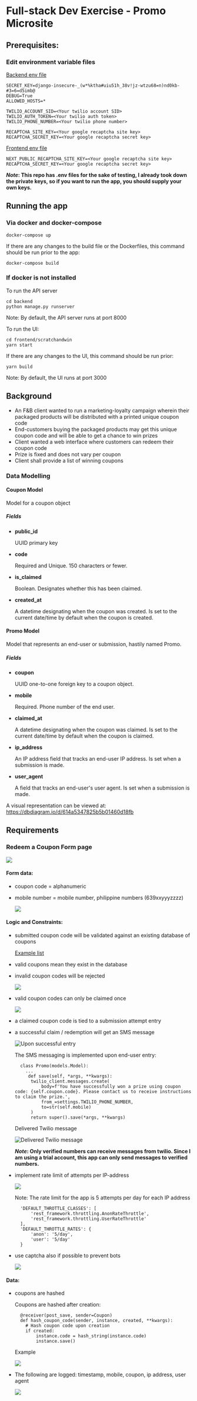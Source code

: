 # Full-stack Dev Exercise - Promo Microsite

## Prerequisites:

### Edit environment variable files

[Backend env file](backend/core/.env)

```
SECRET_KEY=django-insecure-_(w*%ktha#uiu51h_38v!jz-wtzu68=n)nd0kb-#3=6=d5imb@
DEBUG=True
ALLOWED_HOSTS=*

TWILIO_ACCOUNT_SID=<Your twilio account SID>
TWILIO_AUTH_TOKEN=<Your twilio auth token>
TWILIO_PHONE_NUMBER=<Your twilio phone number>

RECAPTCHA_SITE_KEY=<Your google recaptcha site key>
RECAPTCHA_SECRET_KEY=<Your google recaptcha secret key>
```

[Frontend env file](frontend/scratchandwin/.env.local)

```
NEXT_PUBLIC_RECAPTCHA_SITE_KEY=<Your google recaptcha site key>
RECAPTCHA_SECRET_KEY=<Your google recaptcha secret key>
```

<strong>*Note*: This repo has .env files for the sake of testing, I already took down  the private keys, so if you want to run the app, you should supply your own keys.</strong>


## Running the app

### Via docker and docker-compose

```
docker-compose up
```

If there are any changes to the build file or the Dockerfiles, this command should be run prior to the app:

```
docker-compose build
```


### If docker is not installed

To run the API server

```
cd backend
python manage.py runserver
```

Note: By default, the API server runs at port 8000


To run the UI:

```
cd frontend/scratchandwin
yarn start
```

If there are any changes to the UI, this command should be run prior:

```
yarn build
```

Note: By default, the UI runs at port 3000

## Background

* An F&B client wanted to run a marketing-loyalty campaign wherein their packaged products will be distributed with a printed unique coupon code
* End-customers buying the packaged products may get this unique coupon code and  will be able to get a chance to win prizes
* Client wanted a web interface where customers can redeem their coupon code
* Prize is fixed and does not vary per coupon
* Client shall provide a list of winning coupons

### Data Modelling

#### Coupon Model
Model for a coupon object

##### **Fields**

* **public_id**

  UUID primary key

* **code**

  Required and Unique. 150 characters or fewer.
  
* **is_claimed**

  Boolean. Designates whether this has been claimed.

* **created_at**

  A datetime designating when the coupon was created. Is set to the current date/time by default when the coupon is created.

#### Promo Model
Model that represents an end-user or submission, hastily named Promo.

##### **Fields**

* **coupon**

  UUID one-to-one foreign key to a coupon object.
 
* **mobile**

  Required. Phone number of the end user.

* **claimed_at**

  A datetime designating when the coupon was claimed. Is set to the current date/time by default when the coupon is claimed.

* **ip_address**

  An IP address field that tracks an end-user IP address. Is set when a submission is made.

* **user_agent**

  A field that tracks an end-user's user agent. Is set when a submission is made.

A visual representation can be viewed at:
https://dbdiagram.io/d/614a5347825b5b01460d18fb

## Requirements

### Redeem a Coupon Form page

![](docs/form.PNG)

#### Form data:
* coupon code = alphanumeric
* mobile number = mobile number, philippine numbers (639xxyyyzzzz)

  ![](docs/mobile_number_error.PNG)

#### Logic and Constraints:
* submitted coupon code will be validated against an existing database of coupons
  
  [Example list](coupon.list)
  
* valid coupons mean they exist in the database  
* invalid coupon codes will be rejected

  ![](docs/no_coupon_error.PNG)
  
* valid coupon codes can only be claimed once

  ![](docs/coupon_error.PNG)

* a claimed coupon code is tied to a submission attempt entry
* a successful claim / redemption will get an SMS message
  
  ![Upon successful entry](docs/success.PNG)
  
  The SMS messaging is implemented upon end-user entry:

  ```
    class Promo(models.Model):
      ...
       def save(self, *args, **kwargs):
        twilio_client.messages.create(
            body=f'You have successfully won a prize using coupon code: {self.coupon.code}. Please contact us to receive instructions to claim the prize.',
            from_=settings.TWILIO_PHONE_NUMBER,
            to=str(self.mobile)
        )
        return super().save(*args, **kwargs)
  ```
  
  Delivered Twilio message
  
  ![Delivered Twilio message](docs/sample_twilio_message.PNG)
  
  
  <strong>*Note*: Only verified numbers can receive messages from twilio. Since I am using a trial account, this app can only send messages to verified numbers.</strong>
  
  
* implement rate limit of attempts per IP-address

  ![](docs/throttle_error.PNG)
  
  Note: The rate limit for the app is 5 attempts per day for each IP address
  
  ```
    'DEFAULT_THROTTLE_CLASSES': [
        'rest_framework.throttling.AnonRateThrottle',
        'rest_framework.throttling.UserRateThrottle'
    ],
    'DEFAULT_THROTTLE_RATES': {
        'anon': '5/day',
        'user': '5/day'
    }
  ```
  
* use captcha also if possible to prevent bots

  ![](docs/recaptcha_error.PNG)

#### Data:

* coupons are hashed

  Coupons are hashed after creation:

  ```
    @receiver(post_save, sender=Coupon)
    def hash_coupon_code(sender, instance, created, **kwargs):
      # Hash coupon code upon creation
      if created:
          instance.code = hash_string(instance.code)
          instance.save()
  ```
  
  Example
  
  ![](docs/hashed_codes.PNG)

* The following are logged:
		timestamp, mobile, coupon, ip address, user agent
    
    ![](docs/logged_data.PNG)
